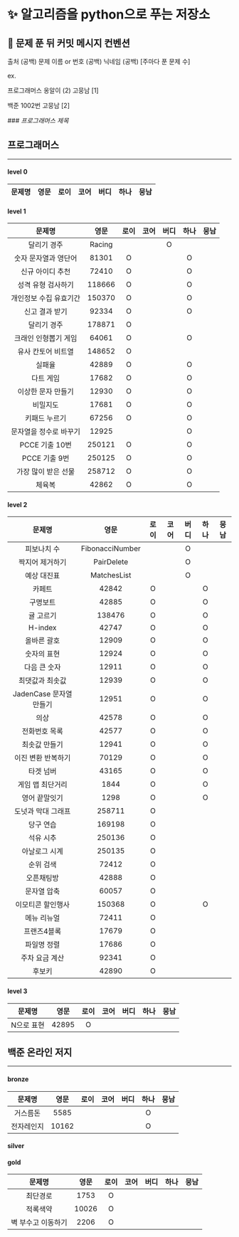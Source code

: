 # :sparkles: 알고리즘을 python으로 푸는 저장소

## 👊 문제 푼 뒤 커밋 메시지 컨벤션

출처 (공백) 문제 이름 or 번호 (공백) 닉네임 (공백) [주마다 푼 문제 수]

ex.

프로그래머스 옹알이 (2) 고뭉남 [1]

백준 1002번 고뭉남 [2]

_### 프로그래머스 제목_

## 프로그래머스

---

#### level 0

| 문제명 | 영문 | 로이 | 코어 | 버디 | 하나 | 뭉남 | 
|:---:|:--:|:--:|:--:|:--:|:--:|:--:|

#### level 1

|     문제명      |   영문   | 로이 | 코어 | 버디 | 하나 | 뭉남 | 
|:------------:|:------:|:--:|:--:|:--:|:--:|:--:|
|    달리기 경주    | Racing |    |    | O  |    |    |
| 숫자 문자열과 영단어  | 81301  | O  |    |    | O  |    |
|  신규 아이디 추천   | 72410  | O  |    |    | O  |    |
|  성격 유형 검사하기  | 118666 | O  |    |    | O  |    |
| 개인정보 수집 유효기간 | 150370 | O  |    |    | O  |    |
|   신고 결과 받기   | 92334  | O  |    |    | O  |    |
|    달리기 경주    | 178871 | O  |    |    |    |    |
| 크래인 인형뽑기 게임  | 64061  | O  |    |    | O  |    |
|  유사 칸토어 비트열  | 148652 | O  |    |    |    |    |
|     실패율      | 42889  | O  |    |    | O  |    |
|    다트 게임     | 17682  | O  |    |    | O  |    |
|  이상한 문자 만들기  | 12930  | O  |    |    | O  |    |
|     비밀지도     | 17681  | O  |    |    | O  |    |
|   키패드 누르기    | 67256  | O  |    |    | O  |    |
| 문자열을 정수로 바꾸기 | 12925  |    |    |    | O  |    |
| PCCE 기출 10번  | 250121 | O  |    |    | O  |    |
|  PCCE 기출 9번  | 250125 | O  |    |    | O  |    |
| 가장 많이 받은 선물  | 258712 | O  |    |    | O  |    |
|     체육복      | 42862  | O  |    |    | O  |    |

#### level 2

|        문제명        |       영문        | 로이 | 코어 | 버디 | 하나 | 뭉남 | 
|:-----------------:|:---------------:|:--:|:--:|:--:|:--:|:--:|
|      피보나치 수       | FibonacciNumber |    |    | O  |    |    |
|     짝지어 제거하기      |   PairDelete    |    |    | O  |    |    |
|      예상 대진표       |   MatchesList   |    |    | O  |    |    |
|        카페트        |      42842      | O  |    |    | O  |    |
|       구명보트        |      42885      | O  |    |    | O  |    |
|       귤 고르기       |     138476      | O  |    |    | O  |    |
|      H-index      |      42747      | O  |    |    | O  |    |
|      올바른 괄호       |      12909      | O  |    |    | O  |    |
|      숫자의 표현       |      12924      | O  |    |    | O  |    |
|      다음 큰 숫자      |      12911      | O  |    |    | O  |    |
|     최댓값과 최솟값      |      12939      | O  |    |    | O  |    |
| JadenCase 문자열 만들기 |      12951      | O  |    |    | O  |    |
|        의상         |      42578      | O  |    |    | O  |    |
|      전화번호 목록      |      42577      | O  |    |    | O  |    |
|      최솟값 만들기      |      12941      | O  |    |    | O  |    |
|    이진 변환 반복하기     |      70129      | O  |    |    | O  |    |
|       타겟 넘버       |      43165      | O  |    |    | O  |    |
|     게임 맵 최단거리     |      1844       | O  |    |    | O  |    |
|      영어 끝말잇기      |      1298       | O  |    |    | O  |    |
|    도넛과 막대 그래프     |     258711      | O  |    |    |    |    |
|       당구 연습       |     169198      | O  |    |    |    |    |
|       석유 시추       |     250136      | O  |    |    |    |    |
|      아날로그 시계      |     250135      | O  |    |    |    |    |
|       순위 검색       |      72412      | O  |    |    |    |    |
|       오픈채팅방       |      42888      | O  |    |    |    |    |
|      문자열 압축       |      60057      | O  |    |    |    |    |
|     이모티콘 할인행사     |     150368      | O  |    |    | O  |    |
|      메뉴 리뉴얼       |      72411      | O  |    |    |    |    |
|      프랜즈4블록       |      17679      | O  |    |    |    |    |
|      파일명 정렬       |      17686      | O  |    |    |    |    |
|     주차 요금 계산      |      92341      | O  |    |    |    |    |
|        후보키        |      42890      | O  |    |    |    |    |

#### level 3

| 문제명    |  영문   | 로이 | 코어 | 버디 | 하나 | 뭉남 | 
|--------|:-----:|:--:|:--:|:--:|:--:|:--:|
| N으로 표현 | 42895 | O  |    |    |    |    |

## 백준 온라인 저지

---

#### bronze

|  문제명  |  영문   | 로이 | 코어 | 버디 | 하나 | 뭉남 | 
|:-----:|:-----:|:--:|:--:|:--:|:--:|:--:|
| 거스름돈  | 5585  |    |    |    | O  |    |
| 전자레인지 | 10162 |    |    |    | O  |    |

#### silver

#### gold

|    문제명     |  영문   | 로이 | 코어 | 버디 | 하나 | 뭉남 | 
|:----------:|:-----:|:--:|:--:|:--:|:--:|:--:|
|    최단경로    | 1753  | O  |    |    |    |    |
|    적록색약    | 10026 | O  |    |    |    |    |
| 벽 부수고 이동하기 | 2206  | O  |    |    |    |    |
